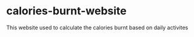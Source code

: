 # calories-burnt-website
This website used to calculate the calories burnt based on daily activites
